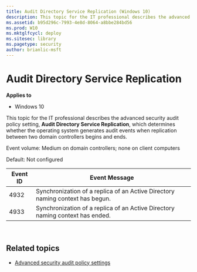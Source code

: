 ```yaml
---
title: Audit Directory Service Replication (Windows 10)
description: This topic for the IT professional describes the advanced security audit policy setting, Audit Directory Service Replication, which determines whether the operating system generates audit events when replication between two domain controllers begins and ends.
ms.assetid: b95d296c-7993-4e8d-8064-a8bbe284bd56
ms.prod: W10
ms.mktglfcycl: deploy
ms.sitesec: library
ms.pagetype: security
author: brianlic-msft
---
```


# Audit Directory Service Replication

**Applies to**
-   Windows 10

This topic for the IT professional describes the advanced security audit policy setting, **Audit Directory Service Replication**, which determines whether the operating system generates audit events when replication between two domain controllers begins and ends.

Event volume: Medium on domain controllers; none on client computers

Default: Not configured

| Event ID | Event Message |
| - | - |
| 4932 | Synchronization of a replica of an Active Directory naming context has begun. |
| 4933 | Synchronization of a replica of an Active Directory naming context has ended. | 
 
## Related topics

- [Advanced security audit policy settings](advanced-security-audit-policy-settings.md)
 
 
